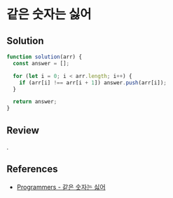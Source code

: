 # 같은 숫자는 싫어

## Solution

```js
function solution(arr) {
  const answer = [];

  for (let i = 0; i < arr.length; i++) {
    if (arr[i] !== arr[i + 1]) answer.push(arr[i]);
  }

  return answer;
}
```

## Review

.

## References

- [Programmers - 같은 숫자는 싫어](https://school.programmers.co.kr/learn/courses/30/lessons/12906)
